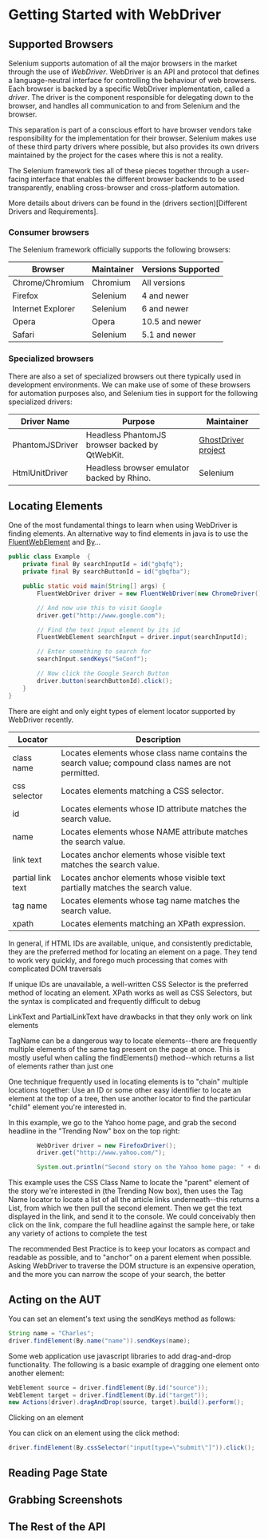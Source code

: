 Getting Started with WebDriver
==============================

Supported Browsers
------------------

Selenium supports automation of all the major browsers in the market
through the use of _WebDriver_.  WebDriver is an API and protocol that
defines a language-neutral interface for controlling the behaviour of
web browsers.  Each browser is backed by a specific WebDriver
implementation, called a _driver_.  The driver is the component
responsible for delegating down to the browser, and handles all
communication to and from Selenium and the browser.

This separation is part of a conscious effort to have browser vendors
take responsibility for the implementation for their browser.
Selenium makes use of these third party drivers where possible, but
also provides its own drivers maintained by the project for the cases
where this is not a reality.

The Selenium framework ties all of these pieces together through a
user-facing interface that enables the different browser backends to
be used transparently, enabling cross-browser and cross-platform
automation.

More details about drivers can be found in the (drivers
section)[Different Drivers and Requirements].

### Consumer browsers

The Selenium framework officially supports the following browsers:

| Browser           | Maintainer | Versions Supported |
|-------------------|------------|--------------------|
| Chrome/Chromium   | Chromium   | All versions       |
| Firefox           | Selenium   | 4 and newer        |
| Internet Explorer | Selenium   | 6 and newer        |
| Opera             | Opera      | 10.5 and newer     |
| Safari            | Selenium   | 5.1 and newer      |

### Specialized browsers

There are also a set of specialized browsers out there typically used
in development environments.  We can make use of some of these
browsers for automation purposes also, and Selenium ties in support
for the following specialized drivers:

| Driver Name     | Purpose                                        | Maintainer                                                  |
|-----------------|------------------------------------------------|-------------------------------------------------------------|
| PhantomJSDriver | Headless PhantomJS browser backed by QtWebKit. | [GhostDriver project](https://github.com/detro/ghostdriver) |
| HtmlUnitDriver  | Headless browser emulator backed by Rhino.     | Selenium                                                    |

Locating Elements
-----------------
<!-- Location using fluent selenium -->
One of the most fundamental things to learn when using WebDriver is finding elements. An alternative way to find elements in java is to use the [FluentWebElement](https://github.com/SeleniumHQ/fluent-selenium "SeleniumHQ/fluent-selenium") and [By](http://selenium.googlecode.com/git/docs/api/java/org/openqa/selenium/By.html "By.java")...
```java
public class Example  {
    private final By searchInputId = id("gbqfq");
    private final By searchButtonId = id("gbqfba");

    public static void main(String[] args) {
        FluentWebDriver driver = new FluentWebDriver(new ChromeDriver());

        // And now use this to visit Google
        driver.get("http://www.google.com");

        // Find the text input element by its id
        FluentWebElement searchInput = driver.input(searchInputId);

        // Enter something to search for
        searchInput.sendKeys("SeConf");

        // Now click the Google Search Button
        driver.button(searchButtonId).click();
    }
}
```


<!-- #codeExamples -->
There are eight and only eight types of element locator supported by WebDriver recently.

| Locator | Description |
| ------- | ----------- |
| class name| Locates elements whose class name contains the search value; compound class names are not permitted.
| css selector | Locates elements matching a CSS selector.
| id | Locates elements whose ID attribute matches the search value.
| name| Locates elements whose NAME attribute matches the search value.
| link text| Locates anchor elements whose visible text matches the search value.
| partial link text| Locates anchor elements whose visible text partially matches the search value.
| tag name| Locates elements whose tag name matches the search value.
| xpath | Locates elements matching an XPath expression.

In general, if HTML IDs are available, unique, and consistently predictable, they are the preferred method for locating an element on a page. They tend to work very quickly, and forego much processing that comes with complicated DOM traversals

If unique IDs are unavailable, a well-written CSS Selector is the preferred method of locating an element. XPath works as well as CSS Selectors, but the syntax is complicated and frequently difficult to debug

LinkText and PartialLinkText have drawbacks in that they only work on link elements

TagName can be a dangerous way to locate elements--there are frequently multiple elements of the same tag present on the page at once. This is mostly useful when calling the findElements() method--which returns a list of elements rather than just one

One technique frequently used in locating elements is to "chain" multiple locations together: Use an ID or some other easy identifier to locate an element at the top of a tree, then use another locator to find the particular "child" element you're interested in.

In this example, we go to the Yahoo home page, and grab the second headline in the "Trending Now" box on the top right:

```java
        WebDriver driver = new FirefoxDriver();
        driver.get("http://www.yahoo.com/");

        System.out.println("Second story on the Yahoo home page: " + driver.findElement(By.className("type_trendingnow")).findElements(By.tagName("li")).get(1).getText());
``` 

This example uses the CSS Class Name to locate the "parent" element of the story we're interested in (the Trending Now box), then uses the Tag Name locator to locate a list of all the article links underneath--this returns a List<WebElement>, from which we then pull the second element. Then we get the text displayed in the link, and send it to the console. We could conceivably then click on the link, compare the full headline against the sample here, or take any variety of actions to complete the test

The recommended Best Practice is to keep your locators as compact and readable as possible, and to "anchor" on a parent element when possible. Asking WebDriver to traverse the DOM structure is an expensive operation, and the more you can narrow the scope of your search, the better

Acting on the AUT
-----------------
<!-- Setting elements text, clicking, drag&drop, running javascript, etc. -->

You can set an element's text using the sendKeys method as follows:
```java
String name = "Charles";
driver.findElement(By.name("name")).sendKeys(name);
```

Some web application use javascript libraries to add drag-and-drop functionality. The following is a basic example of 
dragging one element onto another element:

```java
WebElement source = driver.findElement(By.id("source"));
WebElement target = driver.findElement(By.id("target"));
new Actions(driver).dragAndDrop(source, target).build().perform();
```

Clicking on an element

You can click on an element using the click method:
```java
driver.findElement(By.cssSelector("input[type=\"submit\"]")).click();
```

Reading Page State
------------------
<!-- Getting element text and attributes, running javascript, etc. -->

Grabbing Screenshots
--------------------
<!-- #codeExamples -->

The Rest of the API
-------------------
